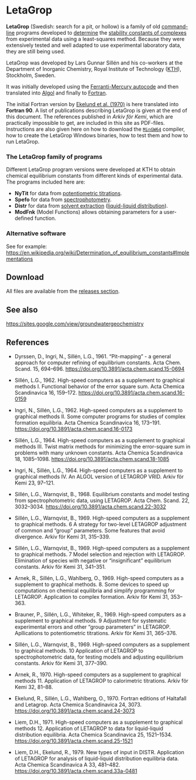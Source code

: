 # LetaGrop

**LetaGrop** (Swedish: search for a pit, or hollow) is a family of old
[command-line](https://en.wikipedia.org/wiki/Command-line_interface) programs
developed to [determine](https://en.wikipedia.org/wiki/Determination_of_equilibrium_constants)
the [stability constants of complexes](https://en.wikipedia.org/wiki/Stability_constants_of_complexes)
from experimental data using a least-squares method. Because they were extensively
tested and well adapted to use experimental laboratory data, they are still being used.

LetaGrop was developed by Lars Gunnar Sillén and his co-workers at the Department of
Inorganic Chemistry, Royal Institute of Technology ([KTH](https://www.kth.se/en)),
Stockholm, Sweden.

It was initially developed using the [Ferranti-Mercury autocode](https://en.wikipedia.org/wiki/Ferranti_Mercury)
and then translated into [Algol](https://en.wikipedia.org/wiki/ALGOL)
and finally to [Fortran](https://en.wikipedia.org/wiki/Fortran).

The initial Fortran version by [Ekelund et al. (1970)][1] is here translated
into **Fortran 90**. A list of publications describing LetaGrop is given at the
end of this document. The references published in _Arkiv för Kemi_, which are
practically impossible to get, are included in this site as PDF-files.
Instructions are also given here on how to download the [`MinGW64`](https://www.mingw-w64.org/)
compiler, how to create the LetaGrop Windows binaries, how to test
them and how to run LetaGrop.

### The LetaGrop family of programs

Different LetaGrop program versions were developed at KTH to obtain chemical equilibrium constants from different kinds of experimental data. The programs included here are:

- **NyTit** for data from [potentiometric titrations](https://en.wikipedia.org/wiki/Determination_of_equilibrium_constants#Potentiometric_measurements).
- **Spefo** for data from [spectrophotometry](https://en.wikipedia.org/wiki/Determination_of_equilibrium_constants#Spectrophotometric_measurements).
- **Distr** for data from [solvent extraction](https://simple.wikipedia.org/wiki/Solvent_extraction) ([liquid-liquid distribution](https://en.wikipedia.org/wiki/Equilibrium_chemistry#Partition)).
- **ModFnk** (Model Functions) allows obtaining parameters for a user-defined function.

### Alternative software

See for example:
https://en.wikipedia.org/wiki/Determination_of_equilibrium_constants#Implementations

## Download
All files are available from the [releases section][2].

## See also
https://sites.google.com/view/groundwatergeochemistry

## References

- Dyrssen, D., Ingri, N., Sillén, L.G., 1961. “Pit-mapping” - a general approach
for computer refining of equilibrium constants. Acta Chem. Scand. 15, 694–696.
https://doi.org/10.3891/acta.chem.scand.15-0694

- Sillén, L.G., 1962. High-speed computers as a supplement to graphical methods I.
Functional behavior of the error square sum. Acta Chemica Scandinavica 16, 159–172.
https://doi.org/10.3891/acta.chem.scand.16-0159

- Ingri, N., Sillén, L.G., 1962. High-speed computers as a supplement to graphical
methods II. Some computer programs for studies of complex formation equilibria.
Acta Chemica Scandinavica 16, 173–191. https://doi.org/10.3891/acta.chem.scand.16-0173

- Sillén, L.G., 1964. High-speed computers as a supplement to graphical methods III.
Twist matrix methods for minimizing the error-square sum in problems with many unknown
constants. Acta Chemica Scandinavica 18, 1085–1098.
https://doi.org/10.3891/acta.chem.scand.18-1085

- Ingri, N., Sillén, L.G., 1964. High-speed computers as a supplement to graphical
methods IV. An ALGOL version of LETAGROP VRID. Arkiv för Kemi 23, 97–121.

- Sillén, L.G., Warnqvist, B., 1968. Equilibrium constants and model testing from
spectrophotometric data, using LETAGROP. Acta Chem. Scand. 22, 3032–3034. https://doi.org/10.3891/acta.chem.scand.22-3032

- Sillén, L.G., Warnqvist, B., 1969. High-speed computers as a supplement to
graphical methods. 6 A strategy for two-level LETAGROP adjustment of common and “group”
parameters. Some features that avoid divergence. Arkiv för Kemi 31, 315–339.

- Sillén, L.G., Warnqvist, B., 1969. High-speed computers as a supplement to graphical
methods. 7 Model selection and rejection with LETAGROP. Elimination of species with
negative or “insignificant” equilibrium constants. Arkiv för Kemi 31, 341–351.

- Arnek, R., Sillén, L.G., Wahlberg, O., 1969. High-speed computers as a supplement to
graphical methods. 8. Some devices to speed up computations on chemical equilibria and
simplify programming for LETAGROP. Application to complex formation.
Arkiv för Kemi 31, 353–363.

- Brauner, P., Sillén, L.G., Whiteker, R., 1969. High-speed computers as a supplement to
graphical methods. 9 Adjustment for systematic experimental errors and other
“group parameters” in LETAGROP. Apllications to potentiometric titrations.
Arkiv för Kemi 31, 365–376.

- Sillén, L.G., Warnqvist, B., 1969. High-speed computers as a supplement to
graphical methods. 10 Application of LETAGROP to spectrophotometric data, for
testing models and adjusting equilibrium constants. Arkiv för Kemi 31, 377–390.

- Arnek, R., 1970. High-speed computers as a supplement to graphical methods 11.
Application of LETAGROP to calorimetric titrations. Arkiv för Kemi 32, 81–88.

- Ekelund, R., Sillén, L.G., Wahlberg, O., 1970. Fortran editions of Haltafall and
Letagrop. Acta Chemica Scandinavica 24, 3073.
https://doi.org/10.3891/acta.chem.scand.24-3073

- Liem, D.H., 1971. High-speed computers as a supplement to graphical methods 12.
Application of LETAGROP to data for liquid-liquid distribution equilibria.
Acta Chemica Scandinavica 25, 1521–1534. https://doi.org/10.3891/acta.chem.scand.25-1521

- Liem, D.H., Ekelund, R., 1979. New types of input in DISTR. Application of LETAGROP
for analysis of liquid-liquid distribution equilibria data.
Acta Chemica Scandinavica A 33, 481–482. https://doi.org/10.3891/acta.chem.scand.33a-0481


[1]: http://actachemscand.org/doi/10.3891/acta.chem.scand.24-3073
[2]: https://github.com/ignasi-p/letaGrop/releases/latest
